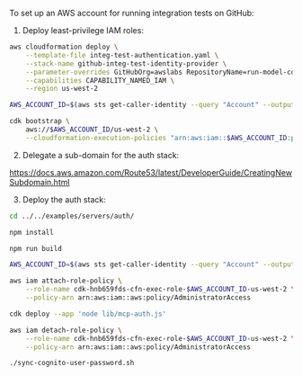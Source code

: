 To set up an AWS account for running integration tests on GitHub:

1. Deploy least-privilege IAM roles:

```bash
aws cloudformation deploy \
    --template-file integ-test-authentication.yaml \
    --stack-name github-integ-test-identity-provider \
    --parameter-overrides GitHubOrg=awslabs RepositoryName=run-model-context-protocol-servers-with-aws-lambda \
    --capabilities CAPABILITY_NAMED_IAM \
    --region us-west-2

AWS_ACCOUNT_ID=$(aws sts get-caller-identity --query "Account" --output text)

cdk bootstrap \
    aws://$AWS_ACCOUNT_ID/us-west-2 \
    --cloudformation-execution-policies "arn:aws:iam::$AWS_ACCOUNT_ID:policy/mcp-lambda-integ-test-cdk-cfn-execution"
```

2. Delegate a sub-domain for the auth stack:

https://docs.aws.amazon.com/Route53/latest/DeveloperGuide/CreatingNewSubdomain.html

3. Deploy the auth stack:

```bash
cd ../../examples/servers/auth/

npm install

npm run build

AWS_ACCOUNT_ID=$(aws sts get-caller-identity --query "Account" --output text)

aws iam attach-role-policy \
    --role-name cdk-hnb659fds-cfn-exec-role-$AWS_ACCOUNT_ID-us-west-2 \
    --policy-arn arn:aws:iam::aws:policy/AdministratorAccess

cdk deploy --app 'node lib/mcp-auth.js'

aws iam detach-role-policy \
    --role-name cdk-hnb659fds-cfn-exec-role-$AWS_ACCOUNT_ID-us-west-2 \
    --policy-arn arn:aws:iam::aws:policy/AdministratorAccess

./sync-cognito-user-password.sh
```
